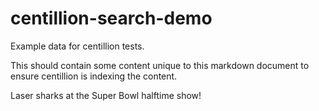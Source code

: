 # centillion-search-demo

Example data for centillion tests.

This should contain some content unique to this markdown document to ensure centillion is indexing the content.

Laser sharks at the Super Bowl halftime show!

